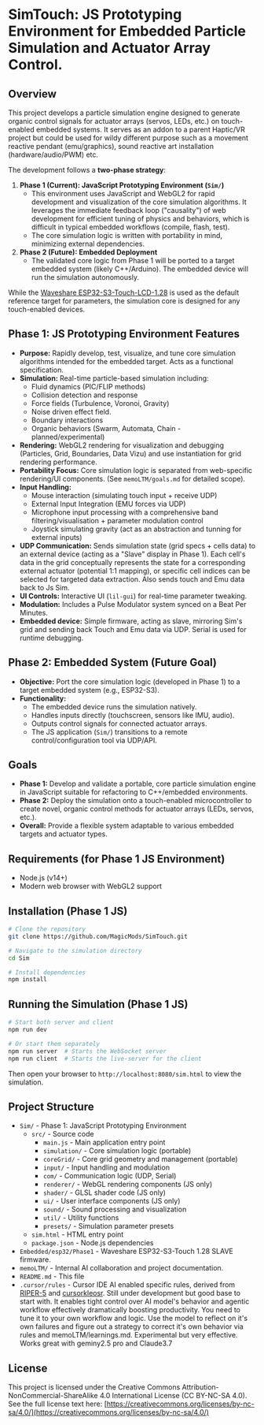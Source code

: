 # SimTouch: JS Prototyping Environment for Embedded Particle Simulation and Actuator Array Control.

## Overview

This project develops a particle simulation engine designed to generate organic control signals for actuator arrays (servos, LEDs, etc.) on touch-enabled embedded systems. It serves as an addon to a parent Haptic/VR project but could be used for wildy different purpose such as a movement reactive pendant (emu/graphics), sound reactive art installation (hardware/audio/PWM) etc.

The development follows a **two-phase strategy**:

1.  **Phase 1 (Current): JavaScript Prototyping Environment (`Sim/`)**
    - This environment uses JavaScript and WebGL2 for rapid development and visualization of the core simulation algorithms. It leverages the immediate feedback loop ("causality") of web development for efficient tuning of physics and behaviors, which is difficult in typical embedded workflows (compile, flash, test).
    - The core simulation logic is written with portability in mind, minimizing external dependencies.
2.  **Phase 2 (Future): Embedded Deployment**
    - The validated core logic from Phase 1 will be ported to a target embedded system (likely C++/Arduino). The embedded device will run the simulation autonomously.

While the [Waveshare ESP32-S3-Touch-LCD-1.28](https://www.waveshare.com/wiki/ESP32-S3-Touch-LCD-1.28) is used as the default reference target for parameters, the simulation core is designed for any touch-enabled devices.

## Phase 1: JS Prototyping Environment Features

- **Purpose:** Rapidly develop, test, visualize, and tune core simulation algorithms intended for the embedded target. Acts as a functional specification.
- **Simulation:** Real-time particle-based simulation including:
  - Fluid dynamics (PIC/FLIP methods)
  - Collision detection and response
  - Force fields (Turbulence, Voronoi, Gravity)
  - Noise driven effect field.
  - Boundary interactions
  - Organic behaviors (Swarm, Automata, Chain - planned/experimental)
- **Rendering:** WebGL2 rendering for visualization and debugging (Particles, Grid, Boundaries, Data Vizu) and use instantiation for grid rendering performance.
- **Portability Focus:** Core simulation logic is separated from web-specific rendering/UI components. (See `memoLTM/goals.md` for detailed scope).
- **Input Handling:**
  - Mouse interaction (simulating touch input + receive UDP)
  - External Input Integration (EMU forces via UDP)
  - Microphone input processing with a comprehensive band filtering/visualisation + parameter modulation control
  - Joystick simulating gravity (act as an abstraction and tunning for external inputs)
- **UDP Communication:** Sends simulation state (grid specs + cells data) to an external device (acting as a "Slave" display in Phase 1). Each cell's data in the grid conceptually represents the state for a corresponding external actuator (potential 1:1 mapping), or specific cell indices can be selected for targeted data extraction. Also sends touch and Emu data back to Js Sim.
- **UI Controls:** Interactive UI (`lil-gui`) for real-time parameter tweaking.
- **Modulation:** Includes a Pulse Modulator system synced on a Beat Per Minutes.
- **Embedded device:** Simple firmware, acting as slave, mirroring Sim's grid and sending back Touch and Emu data via UDP. Serial is used for runtime debugging.

## Phase 2: Embedded System (Future Goal)

- **Objective:** Port the core simulation logic (developed in Phase 1) to a target embedded system (e.g., ESP32-S3).
- **Functionality:**
  - The embedded device runs the simulation natively.
  - Handles inputs directly (touchscreen, sensors like IMU, audio).
  - Outputs control signals for connected actuator arrays.
  - The JS application (`Sim/`) transitions to a remote control/configuration tool via UDP/API.

## Goals

- **Phase 1:** Develop and validate a portable, core particle simulation engine in JavaScript suitable for refactoring to C++/embedded environments.
- **Phase 2:** Deploy the simulation onto a touch-enabled microcontroller to create novel, organic control methods for actuator arrays (LEDs, servos, etc.).
- **Overall:** Provide a flexible system adaptable to various embedded targets and actuator types.

## Requirements (for Phase 1 JS Environment)

- Node.js (v14+)
- Modern web browser with WebGL2 support

## Installation (Phase 1 JS)

```bash
# Clone the repository
git clone https://github.com/MagicMods/SimTouch.git

# Navigate to the simulation directory
cd Sim

# Install dependencies
npm install
```

## Running the Simulation (Phase 1 JS)

```bash
# Start both server and client
npm run dev

# Or start them separately
npm run server  # Starts the WebSocket server
npm run client  # Starts the live-server for the client
```

Then open your browser to `http://localhost:8080/sim.html` to view the simulation.

## Project Structure

- `Sim/` - Phase 1: JavaScript Prototyping Environment
  - `src/` - Source code
    - `main.js` - Main application entry point
    - `simulation/` - Core simulation logic (portable)
    - `coreGrid/` - Core grid geometry and management (portable)
    - `input/` - Input handling and modulation
    - `com/` - Communication logic (UDP, Serial)
    - `renderer/` - WebGL rendering components (JS only)
    - `shader/` - GLSL shader code (JS only)
    - `ui/` - User interface components (JS only)
    - `sound/` - Sound processing and visualization
    - `util/` - Utility functions
    - `presets/` - Simulation parameter presets
  - `sim.html` - HTML entry point
  - `package.json` - Node.js dependencies
- `Embedded/esp32/Phase1` - Waveshare ESP32-S3-Touch 1.28 SLAVE firmware.
- `memoLTM/` - Internal AI collaboration and project documentation.
- `README.md` - This file
- `.cursor/rules` - Cursor IDE AI enabled specific rules, derived from [RIPER-5](https://forum.cursor.com/t/i-created-an-amazing-mode-called-riper-5-mode-fixes-claude-3-7-drastically/65516) and [cursorkleosr](https://github.com/kleosr/cursorkleosr/). Still under development but good base to start with. It enables tight control over AI model's behavior and agentic workflow effectively dramatically boosting productivity. You need to tune it to your own workflow and logic. Use the model to reflect on it's own failures and figure out a strategy to correct it's own behavior via rules and memoLTM/learnings.md. Experimental but very effective. Works great with geminy2.5 pro and Claude3.7

## License

This project is licensed under the Creative Commons Attribution-NonCommercial-ShareAlike 4.0 International License (CC BY-NC-SA 4.0).
See the full license text here: [https://creativecommons.org/licenses/by-nc-sa/4.0/](https://creativecommons.org/licenses/by-nc-sa/4.0/)
